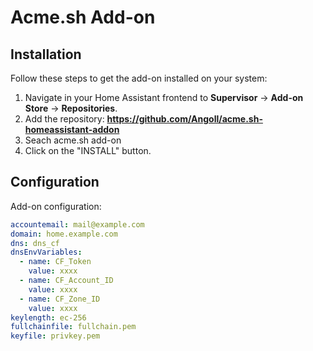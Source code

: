 # Acme.sh Add-on

## Installation
Follow these steps to get the add-on installed on your system:

1. Navigate in your Home Assistant frontend to **Supervisor** -> **Add-on Store** -> **Repositories**.
2. Add the repository: **https://github.com/Angoll/acme.sh-homeassistant-addon**
3. Seach acme.sh add-on
3. Click on the "INSTALL" button.

## Configuration

Add-on configuration:

```yaml
accountemail: mail@example.com
domain: home.example.com
dns: dns_cf
dnsEnvVariables:
  - name: CF_Token
    value: xxxx
  - name: CF_Account_ID
    value: xxxx
  - name: CF_Zone_ID
    value: xxxx
keylength: ec-256
fullchainfile: fullchain.pem
keyfile: privkey.pem
```
